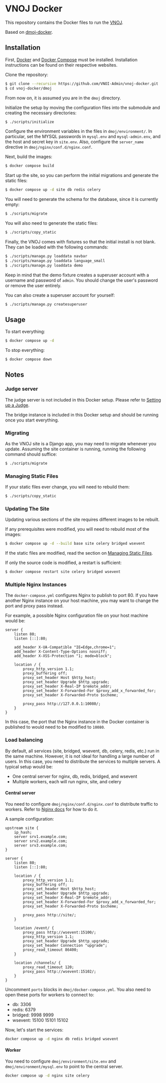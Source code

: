 # VNOJ Docker

This repository contains the Docker files to run the [VNOJ](https://github.com/VNOI-Admin/OJ).

Based on [dmoj-docker](https://github.com/Ninjaclasher/dmoj-docker).

## Installation

First, [Docker](https://www.docker.com/) and [Docker Compose](https://docs.docker.com/compose/) must be installed. Installation instructions can be found on their respective websites.

Clone the repository:

```sh
$ git clone --recursive https://github.com/VNOI-Admin/vnoj-docker.git
$ cd vnoj-docker/dmoj
```

From now on, it is assumed you are in the `dmoj` directory.

Initialize the setup by moving the configuration files into the submodule and creating the necessary directories:

```sh
$ ./scripts/initialize
```

Configure the environment variables in the files in `dmoj/environment/`. In particular, set the MYSQL passwords in `mysql.env` and `mysql-admin.env`, and the host and secret key in `site.env`. Also, configure the `server_name` directive in `dmoj/nginx/conf.d/nginx.conf`.

Next, build the images:

```sh
$ docker compose build
```

Start up the site, so you can perform the initial migrations and generate the static files:

```sh
$ docker compose up -d site db redis celery
```

You will need to generate the schema for the database, since it is currently empty:

```sh
$ ./scripts/migrate
```

You will also need to generate the static files:

```sh
$ ./scripts/copy_static
```

Finally, the VNOJ comes with fixtures so that the initial install is not blank. They can be loaded with the following commands:

```sh
$ ./scripts/manage.py loaddata navbar
$ ./scripts/manage.py loaddata language_small
$ ./scripts/manage.py loaddata demo
```

Keep in mind that the demo fixture creates a superuser account with a username and password of `admin`. You should change the user's password or remove the user entirely.

You can also create a superuser account for yourself:

```sh
$ ./scripts/manage.py createsuperuser
```

## Usage

To start everything:

```sh
$ docker compose up -d
```

To stop everything:

```sh
$ docker compose down
```

## Notes

### Judge server

The judge server is not included in this Docker setup. Please refer to [Setting up a Judge](https://vnoi-admin.github.io/vnoj-docs/#/judge/setting_up_a_judge).

The bridge instance is included in this Docker setup and should be running once you start everything.

### Migrating

As the VNOJ site is a Django app, you may need to migrate whenever you update. Assuming the site container is running, running the following command should suffice:

```sh
$ ./scripts/migrate
```

### Managing Static Files

If your static files ever change, you will need to rebuild them:

```sh
$ ./scripts/copy_static
```

### Updating The Site

Updating various sections of the site requires different images to be rebuilt.

If any prerequisites were modified, you will need to rebuild most of the images:

```sh
$ docker compose up -d --build base site celery bridged wsevent
```

If the static files are modified, read the section on [Managing Static Files](#managing-static-files).

If only the source code is modified, a restart is sufficient:

```sh
$ docker compose restart site celery bridged wsevent
```

### Multiple Nginx Instances

The `docker-compose.yml` configures Nginx to publish to port 80. If you have another Nginx instance on your host machine, you may want to change the port and proxy pass instead.

For example, a possible Nginx configuration file on your host machine would be:

```
server {
    listen 80;
    listen [::]:80;

    add_header X-UA-Compatible "IE=Edge,chrome=1";
    add_header X-Content-Type-Options nosniff;
    add_header X-XSS-Protection "1; mode=block";

    location / {
        proxy_http_version 1.1;
        proxy_buffering off;
        proxy_set_header Host $http_host;
        proxy_set_header Upgrade $http_upgrade;
        proxy_set_header X-Real-IP $remote_addr;
        proxy_set_header X-Forwarded-For $proxy_add_x_forwarded_for;
        proxy_set_header X-Forwarded-Proto $scheme;

        proxy_pass http://127.0.0.1:10080/;
    }
}
```

In this case, the port that the Nginx instance in the Docker container is published to would need to be modified to `10080`.

### Load balancing

By default, all services (site, bridged, wsevent, db, celery, redis, etc.) run in the same machine. However, it is not ideal for handling a large number of users. In this case, you need to distribute the services to multiple servers. A typical setup would be:

- One central server for nginx, db, redis, bridged, and wsevent
- Multiple workers, each will run nginx, site, and celery

#### Central server

You need to configure `dmoj/nginx/conf.d/nginx.conf` to distribute traffic to workers. Refer to [Nginx docs](https://docs.nginx.com/nginx/admin-guide/load-balancer/http-load-balancer/) for how to do it.

A sample configuration:

```
upstream site {
    ip_hash;
    server srv1.example.com;
    server srv2.example.com;
    server srv3.example.com;
}

server {
    listen 80;
    listen [::]:80;

    location / {
        proxy_http_version 1.1;
        proxy_buffering off;
        proxy_set_header Host $http_host;
        proxy_set_header Upgrade $http_upgrade;
        proxy_set_header X-Real-IP $remote_addr;
        proxy_set_header X-Forwarded-For $proxy_add_x_forwarded_for;
        proxy_set_header X-Forwarded-Proto $scheme;

        proxy_pass http://site/;
    }

    location /event/ {
        proxy_pass http://wsevent:15100/;
        proxy_http_version 1.1;
        proxy_set_header Upgrade $http_upgrade;
        proxy_set_header Connection "upgrade";
        proxy_read_timeout 86400;
    }

    location /channels/ {
        proxy_read_timeout 120;
        proxy_pass http://wsevent:15102/;
    }
}
```

Uncomment `ports` blocks in `dmoj/docker-compose.yml`. You also need to open these ports for workers to connect to:

- db: 3306
- redis: 6379
- bridged: 9998 9999
- wsevent: 15100 15101 15102

Now, let's start the services:

```sh
docker compose up -d nginx db redis bridged wsevent
```

#### Worker

You need to configure `dmoj/environment/site.env` and `dmoj/environment/mysql.env` to point to the central server.

```sh
docker compose up -d nginx site celery
```
